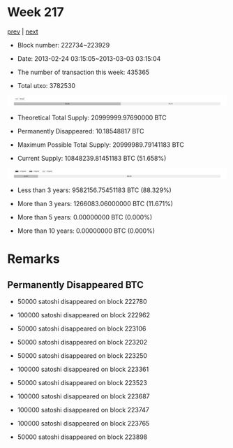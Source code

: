 # Week 217

[prev](week0216.md) | [next](week0218.md)

- Block number: 222734~223929

- Date: 2013-02-24 03:15:05~2013-03-03 03:15:04

- The number of transaction this week: 435365

- Total utxo: 3782530

![](../images/mined_week0217.png)

- Theoretical Total Supply: 20999999.97690000 BTC

- Permanently Disappeared: 10.18548817 BTC

- Maximum Possible Total Supply: 20999989.79141183 BTC

- Current Supply: 10848239.81451183 BTC (51.658%)

![](../images/year_week0217.png)


- Less than 3 years: 9582156.75451183 BTC (88.329%)

- More than 3 years: 1266083.06000000 BTC (11.671%)

- More than 5 years: 0.00000000 BTC (0.000%)

- More than 10 years: 0.00000000 BTC (0.000%)

# Remarks

## Permanently Disappeared BTC

- 50000 satoshi disappeared on block 222780

- 100000 satoshi disappeared on block 222962

- 50000 satoshi disappeared on block 223106

- 50000 satoshi disappeared on block 223202

- 50000 satoshi disappeared on block 223250

- 100000 satoshi disappeared on block 223361

- 50000 satoshi disappeared on block 223523

- 100000 satoshi disappeared on block 223687

- 100000 satoshi disappeared on block 223747

- 100000 satoshi disappeared on block 223765

- 50000 satoshi disappeared on block 223898

